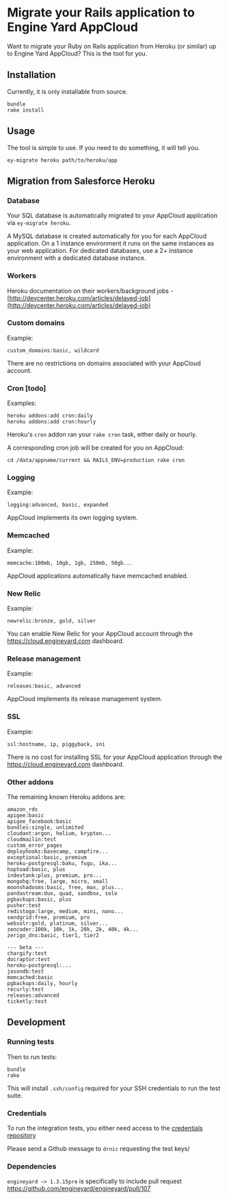 # Migrate your Rails application to Engine Yard AppCloud

Want to migrate your Ruby on Rails application from Heroku (or similar) up to Engine Yard AppCloud? This is the tool for you.

## Installation

Currently, it is only installable from source.

    bundle
    rake install

## Usage

The tool is simple to use. If you need to do something, it will tell you.

    ey-migrate heroku path/to/heroku/app

## Migration from Salesforce Heroku

### Database

Your SQL database is automatically migrated to your AppCloud application via `ey-migrate heroku`.

A MySQL database is created automatically for you for each AppCloud application. On a 1 instance environment it runs on the same instances as your web application. For dedicated databases, use a 2+ instance environment with a dedicated database instance.

### Workers

Heroku documentation on their workers/background jobs - [http://devcenter.heroku.com/articles/delayed-job](http://devcenter.heroku.com/articles/delayed-job)

### Custom domains

Example:

    custom_domains:basic, wildcard    

There are no restrictions on domains associated with your AppCloud account.

### Cron [todo]

Examples:

    heroku addons:add cron:daily
    heroku addons:add cron:hourly

Heroku's `cron` addon ran your `rake cron` task, either daily or hourly.

A corresponding cron job will be created for you on AppCloud:

    cd /data/appname/current && RAILS_ENV=production rake cron

### Logging

Example:

    logging:advanced, basic, expanded 

AppCloud implements its own logging system.

### Memcached

Example:

    memcache:100mb, 10gb, 1gb, 250mb, 50gb...

AppCloud applications automatically have memcached enabled.

### New Relic

Example:

    newrelic:bronze, gold, silver     

You can enable New Relic for your AppCloud account through the https://cloud.engineyard.com dashboard.

### Release management

Example:

    releases:basic, advanced

AppCloud implements its release management system.

### SSL

Example:

    ssl:hostname, ip, piggyback, sni  

There is no cost for installing SSL for your AppCloud application through the https://cloud.engineyard.com dashboard.

### Other addons

The remaining known Heroku addons are:

    amazon_rds                        
    apigee:basic                      
    apigee_facebook:basic             
    bundles:single, unlimited
    cloudant:argon, helium, krypton...
    cloudmailin:test
    custom_error_pages                
    deployhooks:basecamp, campfire... 
    exceptional:basic, premium        
    heroku-postgresql:baku, fugu, ika...
    hoptoad:basic, plus               
    indextank:plus, premium, pro...   
    mongohq:free, large, micro, small 
    moonshadosms:basic, free, max, plus...
    pandastream:duo, quad, sandbox, solo
    pgbackups:basic, plus             
    pusher:test                       
    redistogo:large, medium, mini, nano...
    sendgrid:free, premium, pro       
    websolr:gold, platinum, silver... 
    zencoder:100k, 10k, 1k, 20k, 2k, 40k, 4k...
    zerigo_dns:basic, tier1, tier2    

    --- beta ---
    chargify:test                     
    docraptor:test                    
    heroku-postgresql:...             
    jasondb:test                      
    memcached:basic                   
    pgbackups:daily, hourly           
    recurly:test                      
    releases:advanced
    ticketly:test                     


## Development

### Running tests

Then to run tests:

    bundle
    rake

This will install `.ssh/config` required for your SSH credentials to run the test suite.

### Credentials

To run the integration tests, you either need access to the [credentials repository](https://github.com/engineyard/ey-migrate-test-credentials)

Please send a Github message to `drnic` requesting the test keys/

### Dependencies

`engineyard ~> 1.3.15pre` is specifically to include pull request https://github.com/engineyard/engineyard/pull/107


